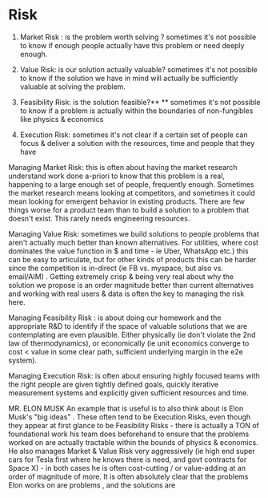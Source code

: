 # Risk

1. Market Risk : is the problem worth solving ? sometimes it's not possible to know if enough people actually have this problem or need deeply enough.

2. Value Risk: is our solution actually valuable? sometimes it's not possible to know if the solution we have in mind will actually be sufficiently valuable at solving the problem.

3. Feasibility Risk: is the solution feasible?** ** sometimes it's not possible to know if a problem is actually <solvable> within the boundaries of non-fungibles like physics & economics

4. Execution Risk:  sometimes it's not clear if a certain set of people can focus & deliver a solution with the resources, time and people that they have

Managing Market Risk: this is often about having the market research understand work done a-priori to know that this problem is a real, happening to a large enough set of people, frequently enough. Sometimes the market research means looking at competitors, and sometimes it could mean looking for emergent behavior in existing products. There are few things worse for a product team than to build a solution to a problem that doesn't exist.  This rarely needs engineering resources.

Managing Value Risk: sometimes we build solutions to people problems that  aren't actually much better than known alternatives. For utilities,  where cost dominates the value function in $ and time - ie Uber, WhatsApp etc.) this can be easy to articulate, but for other kinds of products this can be harder since the competition is in-direct (ie FB  vs. myspace, but also vs. email/AIM) . Getting extremely crisp & being very real about why the solution we propose is an order magnitude better than current alternatives and working with real users & data is often the key to managing the risk here.

Managing Feasibility Risk : is about doing our homework and the appropriate R&D to identify if the space of valuable solutions that we are contemplating are even plausible. Either physically (ie don't violate the 2nd law of thermodynamics), or economically (ie unit economics converge to cost < value in some clear path, sufficient underlying margin in the e2e system).

Managing Execution Risk: is often about ensuring highly focused teams with the right people are given tightly defined goals, quickly iterative measurement systems and explicitly given sufficient resources and <insufficient> time.

MR. ELON MUSK
An example that is useful is to also think about is Elon Musk's "big ideas" . These often tend to be Execution Risks, even though they appear at first glance to be Feasibility Risks - there is actually a TON of foundational work his team does beforehand to ensure that the problems worked on are actually tractable within the bounds of physics & economics. He also manages Market & Value Risk very aggressively (ie high end super cars for Tesla first where he knows there is need, and govt contracts for Space X) - in both cases he is often cost-cutting / or value-adding at an order of magnitude of more. It is often absolutely clear that the problems Elon works on are problems <worth solving>, and the solutions are <much better>
